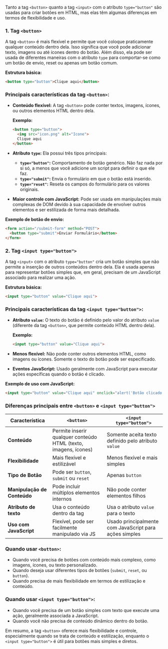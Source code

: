 Tanto a tag `<button>` quanto a tag `<input>` com o atributo `type="button"` são usadas para criar botões em HTML, mas elas têm algumas diferenças em termos de flexibilidade e uso.

### 1. **Tag `<button>`**
A tag `<button>` é mais flexível e permite que você coloque praticamente qualquer conteúdo dentro dela. Isso significa que você pode adicionar texto, imagens ou até ícones dentro do botão. Além disso, ela pode ser usada de diferentes maneiras com o atributo `type` para comportar-se como um botão de envio, reset ou apenas um botão comum.

**Estrutura básica:**
```html
<button type="button">Clique aqui</button>
```

### **Principais características da tag `<button>`:**
- **Conteúdo flexível:** A tag `<button>` pode conter textos, imagens, ícones, ou outros elementos HTML dentro dela.
  
  **Exemplo:**
  ```html
  <button type="button">
    <img src="icon.png" alt="Icone">
    Clique aqui
  </button>
  ```

- **Atributo `type`:** Ela possui três tipos principais:
  - **`type="button"`:** Comportamento de botão genérico. Não faz nada por si só, a menos que você adicione um script para definir o que ele faz.
  - **`type="submit"`:** Envia o formulário em que o botão está inserido.
  - **`type="reset"`:** Reseta os campos do formulário para os valores originais.

- **Maior controle com JavaScript:** Pode ser usada em manipulações mais complexas de DOM devido à sua capacidade de envolver outros elementos e ser estilizada de forma mais detalhada.

**Exemplo de botão de envio:**
```html
<form action="/submit-form" method="POST">
  <button type="submit">Enviar Formulário</button>
</form>
```

### 2. **Tag `<input type="button">`**
A tag `<input>` com o atributo `type="button"` cria um botão simples que não permite a inserção de outros conteúdos dentro dela. Ela é usada apenas para representar botões simples que, em geral, precisam de um JavaScript associado para realizar uma ação.

**Estrutura básica:**
```html
<input type="button" value="Clique aqui">
```

### **Principais características da tag `<input type="button">`:**
- **Atributo `value`:** O texto do botão é definido pelo valor do atributo `value` (diferente da tag `<button>`, que permite conteúdo HTML dentro dela).
  
  **Exemplo:**
  ```html
  <input type="button" value="Clique aqui">
  ```

- **Menos flexível:** Não pode conter outros elementos HTML, como imagens ou ícones. Somente o texto do botão pode ser especificado.
  
- **Eventos JavaScript:** Usado geralmente com JavaScript para executar ações específicas quando o botão é clicado.

**Exemplo de uso com JavaScript:**
```html
<input type="button" value="Clique aqui" onclick="alert('Botão clicado!')">
```

### **Diferenças principais entre `<button>` e `<input type="button">`**

| Característica               | `<button>`                     | `<input type="button">`               |
|------------------------------|---------------------------------|---------------------------------------|
| **Conteúdo**                  | Permite inserir qualquer conteúdo HTML (texto, imagens, ícones) | Somente aceita texto definido pelo atributo `value` |
| **Flexibilidade**             | Mais flexível e estilizável | Menos flexível e mais simples |
| **Tipo de Botão**             | Pode ser `button`, `submit` ou `reset` | Apenas `button` |
| **Manipulação de Conteúdo**    | Pode incluir múltiplos elementos internos | Não pode conter elementos filhos |
| **Atributo de texto**         | Usa o conteúdo dentro da tag | Usa o atributo `value` para o texto |
| **Uso com JavaScript**        | Flexível, pode ser facilmente manipulado via JS | Usado principalmente com JavaScript para ações simples |

### **Quando usar `<button>`:**
- Quando você precisa de botões com conteúdo mais complexo, como imagens, ícones, ou texto personalizado.
- Quando deseja usar diferentes tipos de botões (`submit`, `reset`, ou `button`).
- Quando precisa de mais flexibilidade em termos de estilização e conteúdo.

### **Quando usar `<input type="button">`:**
- Quando você precisa de um botão simples com texto que execute uma ação, geralmente associada a JavaScript.
- Quando você não precisa de conteúdo dinâmico dentro do botão.

Em resumo, a tag `<button>` oferece mais flexibilidade e controle, especialmente quando se trata de conteúdo e estilização, enquanto o `<input type="button">` é útil para botões mais simples e diretos.